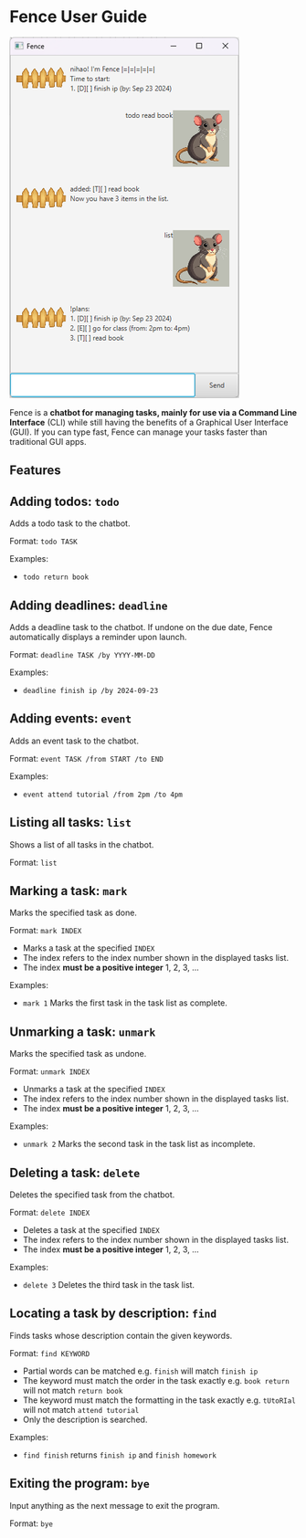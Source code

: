 # Fence User Guide

![Screenshot of the Fence chatbot in use.](docs/Ui.png)

Fence is a **chatbot for managing tasks, mainly for use via a Command Line Interface** (CLI) while still having the
benefits of a Graphical User Interface (GUI). If you can type fast, Fence can manage your tasks faster than traditional
GUI apps.

## Features

## Adding todos: `todo`

Adds a todo task to the chatbot.

Format: `todo TASK`

Examples:
- `todo return book`

## Adding deadlines: `deadline`

Adds a deadline task to the chatbot. If undone on the due date, Fence automatically displays a reminder upon launch.

Format: `deadline TASK /by YYYY-MM-DD`

Examples:
- `deadline finish ip /by 2024-09-23`

## Adding events: `event`

Adds an event task to the chatbot.

Format: `event TASK /from START /to END`

Examples:
- `event attend tutorial /from 2pm /to 4pm`

## Listing all tasks: `list`

Shows a list of all tasks in the chatbot.

Format: `list`

## Marking a task: `mark`

Marks the specified task as done.

Format: `mark INDEX`
- Marks a task at the specified `INDEX`
- The index refers to the index number shown in the displayed tasks list.
- The index **must be a positive integer** 1, 2, 3, ...

Examples:
- `mark 1` Marks the first task in the task list as complete.

## Unmarking a task: `unmark`

Marks the specified task as undone.

Format: `unmark INDEX`
- Unmarks a task at the specified `INDEX`
- The index refers to the index number shown in the displayed tasks list.
- The index **must be a positive integer** 1, 2, 3, ...

Examples:
- `unmark 2` Marks the second task in the task list as incomplete.

## Deleting a task: `delete`

Deletes the specified task from the chatbot.

Format: `delete INDEX`
- Deletes a task at the specified `INDEX`
- The index refers to the index number shown in the displayed tasks list.
- The index **must be a positive integer** 1, 2, 3, ...

Examples:
- `delete 3` Deletes the third task in the task list.

## Locating a task by description: `find`

Finds tasks whose description contain the given keywords.

Format: `find KEYWORD`
- Partial words can be matched e.g. `finish` will match `finish ip`
- The keyword must match the order in the task exactly e.g. `book return` will not match `return book`
- The keyword must match the formatting in the task exactly e.g. `tUtoRIal` will not match `attend tutorial`
- Only the description is searched.

Examples:
- `find finish` returns `finish ip` and `finish homework`

## Exiting the program: `bye`

Input anything as the next message to exit the program.

Format: `bye`
